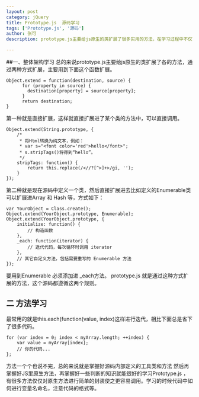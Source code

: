 ```yaml
---
layout: post
category: jQuery
title: Prototype.js  源码学习 
tags: ['Prototype.js', '源码']
author: 张可
description: prototype.js主要给js原生的类扩展了很多实用的方法，在学习过程中不仅可以学到怎样编写JS代码，怎样规范代码， 还可以加深对	JS原生方法的理解。

---
```


##一、整体架构学习
总的来说prototype.js主要给js原生的类扩展了各的方法，通过两种方式扩展，主要用到下面这个函数扩展。

	Object.extend = function(destination, source) {
		  for (property in source) {
		    destination[property] = source[property];
		  }
		  return destination;
	}

第一种就是直接扩展，这样就直接扩展进了某个类的方法中，可以直接调用。

	Object.extend(String.prototype, {
	    /*
	     * 将Html转换为纯文本，例如：
	     * var s="<font color='red'>hello</font>";
	     * s.stripTags()将得到“hello”。
	     */
	    stripTags: function() {
	        return this.replace(/<//?[^>]+>/gi, '');
	    }
	});

	

第二种就是现在源码中定义一个类，然后直接扩展进去比如定义的Enumerable类可以扩展进Array 和 Hash 等，方式如下：
	
	var YourObject = Class.create(); 
	Object.extend(YourObject.prototype, Enumerable); 
	Object.extend(YourObject.prototype, { 
		initialize: function() { 
			// 构造函数
		}, 
		_each: function(iterator) { 
			// 迭代代码，每次循环时调用 iterator 
		}, 
		// 其它自定义方法，包括需要重写的 Enumerable 方法 
	}); 
要用到Enumerable 必须添加进 _each方法。
prototype.js 就是通过这种方式扩展的方法，这个源码都遵循这两个规则。

## 二 方法学习

最常用的就是this.each(function(value, index)这样进行迭代，相比下面总是省下了很多代码。
	
	for (var index = 0; index < myArray.length; ++index) {
		var value = myArray[index]; 
		// 你的代码... 
	};

	
方法一个个也说不完，总的来说就是掌握好源码内部定义的工具类和方法  然后再掌握好JS里原生方法，再掌握好一些判断的知识就能很好的学习Prototype.js ，有很多方法仅仅对原生方法进行简单的封装使之更容易调用。学习的时候代码中如何进行变量名命名，注意代码的格式等。



